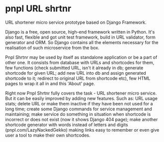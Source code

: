 # pnpl URL shrtnr

URL shortener micro service prototype based on Django Framework.

Django is a free, open source, high-end framework written in Python. It's also fast, flexible and got unit test framework, build in URL validator, form generator and ORM. So Django contains all the elements necessary for the realisation of such microservice from the box.

Pnpl Shrtnr may be used by itself as standalone application or be a part of other one. It consists from database with URLs and shortcodes for them, few functions (check submitted URL, isn't it already in db; generate shortcode for given URL; add new URL into db and assign generated shortcode to it; redirect to original URL from shortcode etc), few HTML pages to wrap it all in and this 'About' page.

Right now Pnpl Shrtnr fully covers the task - URL shortener micro service. But it can be easily improved by adding new features. Such as: URL usage stats; delete URL or make them inactive if they have been not used for a long time; create some Django commands for service management and maintaining; make service do something in situation when shortcode is incorrect or does not exist (now it shows Django 404 page); make another shortcode generator with words instead of letters and digits (pnpl.com/LazyNackedGekko) making links easy to remember or even give user a tool to make their own shortcodes.
